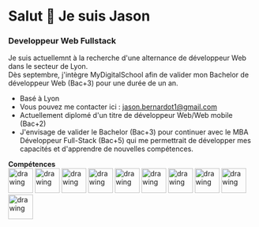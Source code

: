 # **Salut 👋 Je suis Jason**
### Developpeur Web Fullstack

Je suis actuellemnt à la recherche d'une alternance de développeur Web dans le secteur de Lyon.  
Dès septembre, j'intègre MyDigitalSchool afin de valider mon Bachelor de développeur Web (Bac+3) pour une durée de un an.

- Basé à Lyon
- Vous pouvez me contacter ici : jason.bernardot1@gmail.com
- Actuellement diplomé d'un titre de développeur Web/Web mobile (Bac+2) 
- J'envisage de valider le Bachelor (Bac+3) pour continuer avec le MBA Développeur Full-Stack (Bac+5) qui me permettrait de développer mes capacités et d'apprendre de nouvelles compétences.

**Compétences**  
<img src="https://github.com/JsBernardot/JsBernardot/assets/123375400/96c3b9a6-d71c-40eb-b9ea-9fe9d8d24004" alt="drawing" width="50"/>
<img src="https://github.com/JsBernardot/JsBernardot/assets/123375400/eaa4e595-a287-4227-aa7e-0371e2ea25a6" alt="drawing" width="50"/>
<img src="https://github.com/JsBernardot/JsBernardot/assets/123375400/e406f9e7-50ea-43f4-bd5e-c7facde7ddcb" alt="drawing" width="50"/>
<img src="https://github.com/JsBernardot/JsBernardot/assets/123375400/b252a199-f699-4449-a0af-65cf88d5feeb)" alt="drawing" width="50"/>
<img src="https://github.com/JsBernardot/JsBernardot/assets/123375400/3ad48975-59c7-40f2-97e1-0f9c4370d556" alt="drawing" width="50"/>
<img src="https://github.com/JsBernardot/JsBernardot/assets/123375400/e00dd11d-fd14-4ca1-b13e-7c64404645d5" alt="drawing" width="50"/>
<img src="https://github.com/JsBernardot/JsBernardot/assets/123375400/f853b361-b87b-45c1-ad81-a3bfef748b0a" alt="drawing" width="50"/>
<img src="https://github.com/JsBernardot/JsBernardot/assets/123375400/53ba2d98-3a7a-4328-86df-069daa05b885" alt="drawing" width="50"/>
<img src="https://github.com/JsBernardot/JsBernardot/assets/123375400/d63ea6ba-9168-4e96-b476-bf6add419263" alt="drawing" width="50"/>
<img src="https://github.com/JsBernardot/JsBernardot/assets/123375400/1cef44d9-395d-44f4-9a09-220e03dcc209" alt="drawing" width="50"/>

<!--
**JsBernardot/JsBernardot** is a ✨ _special_ ✨ repository because its `README.md` (this file) appears on your GitHub profile.

Here are some ideas to get you started:

- 🔭 I’m currently working on ...
- 🌱 I’m currently learning ...
- 👯 I’m looking to collaborate on ...
- 🤔 I’m looking for help with ...
- 💬 Ask me about ...
- 📫 How to reach me: ...
- 😄 Pronouns: ...
- ⚡ Fun fact: ...
-->
